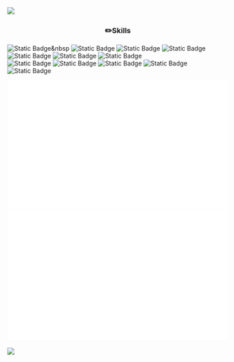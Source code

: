 
<img src="https://capsule-render.vercel.app/api?type=waving&color=D6E4EA&height=150&section=header" />
<!--
### 👋 Introduction
#### 안녕하세요! 새로운 기술에 도전하고 학습하는 것을 좋아합니다. 다양한 시점으로 문제를 인식하고 해결하고자 노력합니다.  
### About Me
-->
<h3 align="center"> ✏️Skills </h3>
<p align="center">
  
  ![Static Badge](https://img.shields.io/badge/React-%2361DAFB?logo=react&logoColor=white)&nbsp
  ![Static Badge](https://img.shields.io/badge/HTML-%23E34F26?logo=html5&logoColor=white)
  ![Static Badge](https://img.shields.io/badge/CSS-%231572B6?logo=css3&logoColor=white)
  ![Static Badge](https://img.shields.io/badge/JavaScript-F7DF1E?logo=JavaScript&logoColor=white)
  <br>
  ![Static Badge](https://img.shields.io/badge/Python3-3776AB?logo=Python&logoColor=%23FFFFFF) 
  ![Static Badge](https://img.shields.io/badge/Flask-000000?logo=Flask&logoColor=%23FFFFFF)
  ![Static Badge](https://img.shields.io/badge/MySQL-%234479A1?logo=mysql&logoColor=white)
  <br>
  ![Static Badge](https://img.shields.io/badge/AmazonAWS-232F3E?style=flat-square&logo=amazonaws&logoColor=white)
  ![Static Badge](https://img.shields.io/badge/Docker-%232496ED?style=flat&logo=docker&logoColor=white)
  ![Static Badge](https://img.shields.io/badge/Kubernetes-%23326CE5?style=flat&logo=kubernetes&logoColor=white)
  ![Static Badge](https://img.shields.io/badge/Terraform-%23844FBA?style=flat&logo=terraform&logoColor=white)
  <br>
  ![Static Badge](https://img.shields.io/badge/GitHub%20Actions-2088FF?logo=Github%20Actions&logoColor=FFFFFF)
</p>

<a href="https://github.com/Kwak-Minju/github-stats-transparent">

![](https://raw.githubusercontent.com/Kwak-Minju/github-stats-transparent/output/generated/overview.svg)
![](https://raw.githubusercontent.com/Kwak-Minju/github-stats-transparent/output/generated/languages.svg)

</a>

<img src="https://capsule-render.vercel.app/api?type=waving&color=D6E4EA&height=150&section=footer" />







<!--
**Kwak-Minju/Kwak-Minju** is a ✨ _special_ ✨ repository because its `README.md` (this file) appears on your GitHub profile.

Here are some ideas to get you started:

- 🔭 I’m currently working on ...
- 🌱 I’m currently learning ...
- 👯 I’m looking to collaborate on ...
- 🤔 I’m looking for help with ...
- 💬 Ask me about ...
- 📫 How to reach me: ...
- 😄 Pronouns: ...
- ⚡ Fun fact: ...
-->

